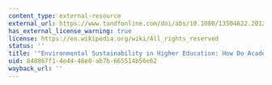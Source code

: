 ```yaml
---
content_type: external-resource
external_url: https://www.tandfonline.com/doi/abs/10.1080/13504622.2012.698598
has_external_license_warning: true
license: https://en.wikipedia.org/wiki/All_rights_reserved
status: ''
title: '"Environmental Sustainability in Higher Education: How Do Academics Teach?"'
uid: 848867f1-4e44-46e0-ab7b-665514b56e62
wayback_url: ''
---
```

